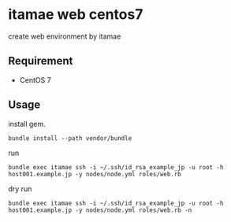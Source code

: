 # itamae web centos7

create web environment by itamae

## Requirement

- CentOS 7

## Usage

install gem.
```
bundle install --path vendor/bundle
```

run
```
bundle exec itamae ssh -i ~/.ssh/id_rsa_example_jp -u root -h host001.example.jp -y nodes/node.yml roles/web.rb
```

dry run
```
bundle exec itamae ssh -i ~/.ssh/id_rsa_example_jp -u root -h host001.example.jp -y nodes/node.yml roles/web.rb -n
```